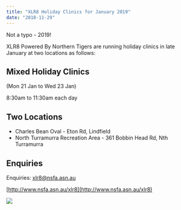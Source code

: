 ```yaml
---
title: "XLR8 Holiday Clinics for January 2019"
date: "2018-11-29"
---
```


Not a typo - 2019!

XLR8 Powered By Northern Tigers are running holiday clinics in late January at two locations as follows:

## Mixed Holiday Clinics

(Mon 21 Jan to Wed 23 Jan)

8:30am to 11:30am each day

## Two Locations

- Charles Bean Oval - Eton Rd, Lindfield
- North Turramurra Recreation Area - 361 Bobbin Head Rd, Nth Turramurra

## Enquiries

Enquiries: xlr8@nsfa.asn.au

[http://www.nsfa.asn.au/xlr8](http://www.nsfa.asn.au/xlr8)

![](https://turramurraunited.com.au/wp-content/uploads/2018/11/XLR8-Turramurra-United-January-Holiday-Clinics.jpg)
